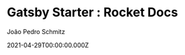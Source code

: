 ---
title: 'Gatsby Starter : Rocket Docs'
github: https://github.com/jpedroschmitz/gatsby-starter-rocketdocs
demo: https://rocketdocs.netlify.app/
license: MIT
author: João Pedro Schmitz
author_link: ''
author_twitter: jpedroschmitz
author_github: jpedroschmitz
date: 2021-04-29T00:00:00.000Z
ssg:
  - Gatsby
cms: null
css: null
archetype:
  - Documentation
services: null
hosting:
  - Netlify
  - Vercel
description: >-
  The documentation starter you were looking for.Out of the box Gatsby Starter
  for creating documentation websites easily and quickly. With support for MDX,
  code highlight, Analytics, SEO and more.
stale: false
disabled: false
disabled_reason: null
draft: false
---